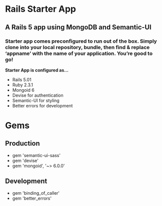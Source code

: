 # Rails Starter App

## A Rails 5 app using MongoDB and Semantic-UI

### Starter app comes preconfigured to run out of the box. Simply clone into your local repository, bundle, then find & replace ‘appname’  with the name of your application. You’re good to go!

**Starter App is configured as…**

* Rails 5.01
* Ruby 2.3.1
* Mongoid 6
* Devise for authentication
* Semantic-UI for styling
* Better errors for development


# Gems
## Production
* gem 'semantic-ui-sass'
* gem 'devise'
* gem 'mongoid', '~> 6.0.0'
## Development
* gem 'binding_of_caller'
* gem 'better_errors'